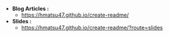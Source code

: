 - **Blog Articles :**
  - https://hmatsu47.github.io/create-readme/
- **Slides :**
  - https://hmatsu47.github.io/create-readme/?route=slides
